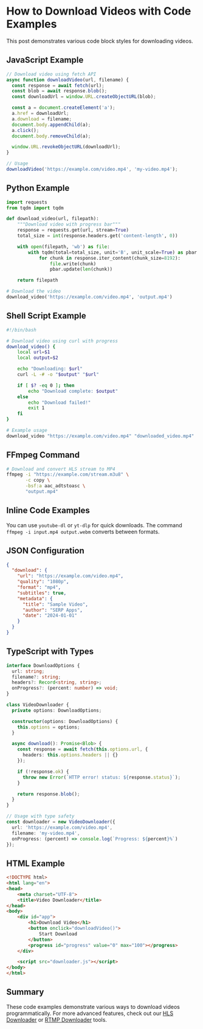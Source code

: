 # How to Download Videos with Code Examples

This post demonstrates various code block styles for downloading videos.

## JavaScript Example

```javascript
// Download video using fetch API
async function downloadVideo(url, filename) {
  const response = await fetch(url);
  const blob = await response.blob();
  const downloadUrl = window.URL.createObjectURL(blob);

  const a = document.createElement('a');
  a.href = downloadUrl;
  a.download = filename;
  document.body.appendChild(a);
  a.click();
  document.body.removeChild(a);

  window.URL.revokeObjectURL(downloadUrl);
}

// Usage
downloadVideo('https://example.com/video.mp4', 'my-video.mp4');
```

## Python Example

```python
import requests
from tqdm import tqdm

def download_video(url, filepath):
    """Download video with progress bar"""
    response = requests.get(url, stream=True)
    total_size = int(response.headers.get('content-length', 0))

    with open(filepath, 'wb') as file:
        with tqdm(total=total_size, unit='B', unit_scale=True) as pbar:
            for chunk in response.iter_content(chunk_size=8192):
                file.write(chunk)
                pbar.update(len(chunk))

    return filepath

# Download the video
download_video('https://example.com/video.mp4', 'output.mp4')
```

## Shell Script Example

```bash
#!/bin/bash

# Download video using curl with progress
download_video() {
    local url=$1
    local output=$2

    echo "Downloading: $url"
    curl -L -# -o "$output" "$url"

    if [ $? -eq 0 ]; then
        echo "Download complete: $output"
    else
        echo "Download failed!"
        exit 1
    fi
}

# Example usage
download_video "https://example.com/video.mp4" "downloaded_video.mp4"
```

## FFmpeg Command

```bash
# Download and convert HLS stream to MP4
ffmpeg -i "https://example.com/stream.m3u8" \
       -c copy \
       -bsf:a aac_adtstoasc \
       "output.mp4"
```

## Inline Code Examples

You can use `youtube-dl` or `yt-dlp` for quick downloads. The command `ffmpeg -i input.mp4 output.webm` converts between formats.

## JSON Configuration

```json
{
  "download": {
    "url": "https://example.com/video.mp4",
    "quality": "1080p",
    "format": "mp4",
    "subtitles": true,
    "metadata": {
      "title": "Sample Video",
      "author": "SERP Apps",
      "date": "2024-01-01"
    }
  }
}
```

## TypeScript with Types

```typescript
interface DownloadOptions {
  url: string;
  filename?: string;
  headers?: Record<string, string>;
  onProgress?: (percent: number) => void;
}

class VideoDownloader {
  private options: DownloadOptions;

  constructor(options: DownloadOptions) {
    this.options = options;
  }

  async download(): Promise<Blob> {
    const response = await fetch(this.options.url, {
      headers: this.options.headers || {}
    });

    if (!response.ok) {
      throw new Error(`HTTP error! status: ${response.status}`);
    }

    return response.blob();
  }
}

// Usage with type safety
const downloader = new VideoDownloader({
  url: 'https://example.com/video.mp4',
  filename: 'my-video.mp4',
  onProgress: (percent) => console.log(`Progress: ${percent}%`)
});
```

## HTML Example

```html
<!DOCTYPE html>
<html lang="en">
<head>
    <meta charset="UTF-8">
    <title>Video Downloader</title>
</head>
<body>
    <div id="app">
        <h1>Download Video</h1>
        <button onclick="downloadVideo()">
            Start Download
        </button>
        <progress id="progress" value="0" max="100"></progress>
    </div>

    <script src="downloader.js"></script>
</body>
</html>
```

## Summary

These code examples demonstrate various ways to download videos programmatically. For more advanced features, check out our [HLS Downloader](https://apps.serp.co/hls-downloader) or [RTMP Downloader](https://apps.serp.co/rtmp-downloader) tools.